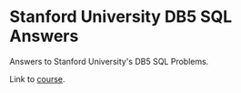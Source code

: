 # Stanford University DB5 SQL Answers

Answers to Stanford University's DB5 SQL Problems.

Link to [course](https://lagunita.stanford.edu/courses/DB/SQL/SelfPaced/about).
